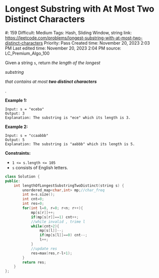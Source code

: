 # Longest Substring with At Most Two Distinct Characters

#: 159
Difficult: Medium
Tags: Hash, Sliding Window, string
link: https://leetcode.com/problems/longest-substring-with-at-most-two-distinct-characters
Priority: Pass
Created time: November 20, 2023 2:03 PM
Last edited time: November 20, 2023 2:04 PM
source: LC_Premium_Algo_100

Given a string `s`, return *the length of the longest*

*substring*

*that contains at most **two distinct characters***

.

**Example 1:**

```
Input: s = "eceba"
Output: 3
Explanation: The substring is "ece" which its length is 3.

```

**Example 2:**

```
Input: s = "ccaabbb"
Output: 5
Explanation: The substring is "aabbb" which its length is 5.

```

**Constraints:**

- `1 <= s.length <= 105`
- `s` consists of English letters.

```cpp
class Solution {
public:
    int lengthOfLongestSubstringTwoDistinct(string s) {
        unordered_map<char,int> mp;//char_freq
        int n=s.size();
        int cnt=0;
        int res=0;
        for(int l=0, r=0; r<n; r++){
            mp[s[r]]++;
            if(mp[s[r]]==1) cnt++;
            //while invalid , trime l
            while(cnt>2){
                mp[s[l]]--;
                if(mp[s[l]]==0) cnt--;
                l++;
            }
            //update res
            res=max(res,r-l+1);
        }
        return res;
    }
};
```
